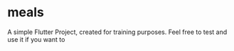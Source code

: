 # meals

A simple Flutter Project, created for training purposes. Feel free to test and use it if you want to
